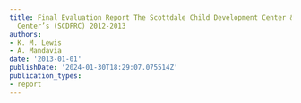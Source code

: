 ```yaml
---
title: Final Evaluation Report The Scottdale Child Development Center & Family Resource
  Center’s (SCDFRC) 2012-2013
authors:
- K. M. Lewis
- A. Mandavia
date: '2013-01-01'
publishDate: '2024-01-30T18:29:07.075514Z'
publication_types:
- report
---
```

